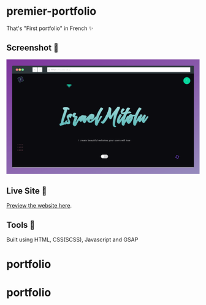 # premier-portfolio

That's "First portfolio" in French ✨

## Screenshot 📸

![Israel Mitolu portfolio screenshot](./assets/img/seo-img.png)

## Live Site 🚀

[Preview the website here](https://israelmitolu.netlify.app).

## Tools 🔨

Built using HTML, CSS(SCSS), Javascript and GSAP
# portfolio
# portfolio
